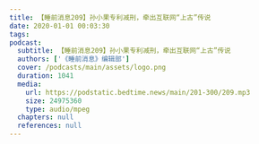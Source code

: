 ```yaml
---
title: 【睡前消息209】孙小果专利减刑，牵出互联网“上古”传说
date: 2020-01-01 00:03:30
tags:
podcast:
  subtitle: 【睡前消息209】孙小果专利减刑，牵出互联网“上古”传说
  authors: ['《睡前消息》编辑部']
  cover: /podcasts/main/assets/logo.png
  duration: 1041
  media:
    url: https://podstatic.bedtime.news/main/201-300/209.mp3
    size: 24975360
    type: audio/mpeg
  chapters: null
  references: null
---
```

